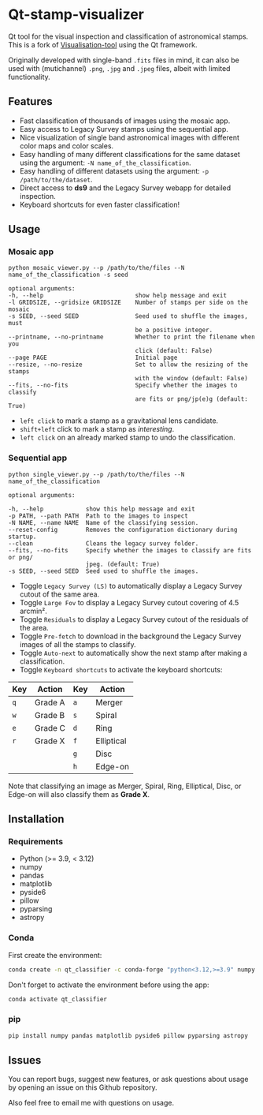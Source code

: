 # Qt-stamp-visualizer
Qt tool for the visual inspection and classification of astronomical stamps.
This is a fork of [Visualisation-tool](https://github.com/esavary/Visualisation-tool) using the Qt framework.

Originally developed with single-band `.fits` files in mind, it can also be used with (mutichannel) `.png`, `.jpg` and `.jpeg` files, albeit with limited functionality.

## Features
- Fast classification of thousands of images using the mosaic app.
- Easy access to Legacy Survey stamps using the sequential app.
- Nice visualization of single band astronomical images with different color maps and color scales.
- Easy handling of many different classifications for the same dataset using the argument: `-N name_of_the_classification`.
- Easy handling of different datasets using the argument: `-p /path/to/the/dataset`.
- Direct access to **ds9** and the Legacy Survey webapp for detailed inspection.
- Keyboard shortcuts for even faster classification!


## Usage
### Mosaic app
```
python mosaic_viewer.py --p /path/to/the/files --N name_of_the_classification -s seed

optional arguments:
-h, --help                          show help message and exit
-l GRIDSIZE, --gridsize GRIDSIZE    Number of stamps per side on the mosaic
-s SEED, --seed SEED                Seed used to shuffle the images, must 
                                    be a positive integer.
--printname, --no-printname         Whether to print the filename when you                               
                                    click (default: False)
--page PAGE                         Initial page
--resize, --no-resize               Set to allow the resizing of the stamps 
                                    with the window (default: False)
--fits, --no-fits                   Specify whether the images to classify
                                    are fits or png/jp(e)g (default: True)
```
- `left click` to mark a stamp as a gravitational lens candidate.
- `shift+left` click to mark a stamp as *interesting*.
- `left click` on an already marked stamp to undo the classification.

### Sequential app
```
python single_viewer.py --p /path/to/the/files --N name_of_the_classification 

optional arguments:

-h, --help            show this help message and exit
-p PATH, --path PATH  Path to the images to inspect
-N NAME, --name NAME  Name of the classifying session.
--reset-config        Removes the configuration dictionary during startup.
--clean               Cleans the legacy survey folder.
--fits, --no-fits     Specify whether the images to classify are fits or png/
                      jpeg. (default: True)
-s SEED, --seed SEED  Seed used to shuffle the images.

```
- Toggle `Legacy Survey (LS)` to automatically display a Legacy Survey cutout of the same area.
- Toggle `Large Fov` to display a Legacy Survey cutout covering of 4.5 arcmin².
- Toggle `Residuals` to display a Legacy Survey cutout of the residuals of the area.
- Toggle `Pre-fetch` to download in the background the Legacy Survey images of all the stamps to classify.
- Toggle `Auto-next` to automatically show the next stamp after making a classification.
- Toggle `Keyboard shortcuts` to activate the keyboard shortcuts:
    
|Key|Action|Key|Action|
|--------------|---------|--------------|---------|
|`q`|Grade A|`a`|Merger|
|`w`|Grade B|`s`|Spiral|
|`e`|Grade C|`d`|Ring|
|`r`|Grade X|`f`|Elliptical|
|||`g`|Disc|
|||`h`|Edge-on|

Note that classifying an image as Merger, Spiral, Ring, Elliptical, Disc, or Edge-on will also classify them as **Grade X**.

## Installation

### Requirements
- Python (>= 3.9, < 3.12)
- numpy
- pandas
- matplotlib
- pyside6
- pillow
- pyparsing
- astropy
 
### Conda
First create the environment:

```bash
conda create -n qt_classifier -c conda-forge "python<3.12,>=3.9" numpy pandas matplotlib pyside6 pillow pyparsing astropy
```

Don't forget to activate the environment before using the app:

```bash
conda activate qt_classifier
```

### pip

```bash
pip install numpy pandas matplotlib pyside6 pillow pyparsing astropy
```

## Issues
You can report bugs, suggest new features, or ask questions about usage by opening an issue on this Github repository.

Also feel free to email me with questions on usage.